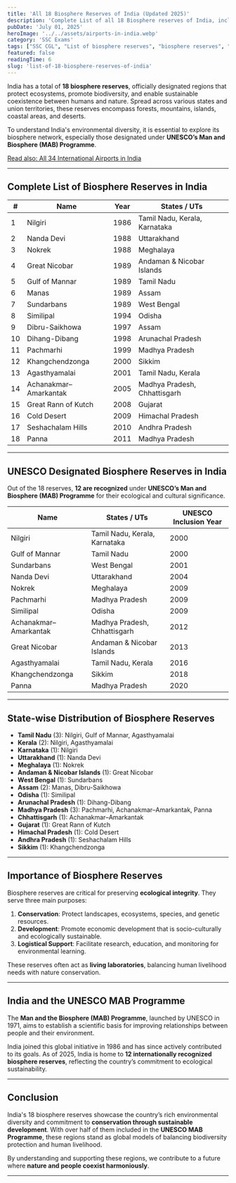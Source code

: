 ```yaml
---
title: 'All 18 Biosphere Reserves of India (Updated 2025)'
description: 'Complete List of all 18 Biosphere reserves of India, including their States.'
pubDate: 'July 01, 2025'
heroImage: '../../assets/airports-in-india.webp'
category: 'SSC Exams'
tags: ["SSC CGL", "List of biosphere reserves", "biosphere reserves", "18 biosphere reserves"]
featured: false
readingTime: 6
slug: 'list-of-18-biosphere-reserves-of-india'
---
```


India has a total of **18 biosphere reserves**, officially designated regions that protect ecosystems, promote biodiversity, and enable sustainable coexistence between humans and nature. Spread across various states and union territories, these reserves encompass forests, mountains, islands, coastal areas, and deserts.

To understand India's environmental diversity, it is essential to explore its biosphere network, especially those designated under **UNESCO’s Man and Biosphere (MAB) Programme**.

[Read also: All 34 International Airports in India](https://eduware.vercel.app/blog/all-34-international-airports-in-india/)

---

## Complete List of Biosphere Reserves in India

| #  | Name                           | Year | States / UTs                        |
|----|--------------------------------|------|-------------------------------------|
| 1  | Nilgiri                        | 1986 | Tamil Nadu, Kerala, Karnataka       |
| 2  | Nanda Devi                     | 1988 | Uttarakhand                         |
| 3  | Nokrek                         | 1988 | Meghalaya                           |
| 4  | Great Nicobar                  | 1989 | Andaman & Nicobar Islands           |
| 5  | Gulf of Mannar                | 1989 | Tamil Nadu                          |
| 6  | Manas                          | 1989 | Assam                               |
| 7  | Sundarbans                     | 1989 | West Bengal                         |
| 8  | Similipal                      | 1994 | Odisha                              |
| 9  | Dibru-Saikhowa                 | 1997 | Assam                               |
| 10 | Dihang-Dibang                 | 1998 | Arunachal Pradesh                   |
| 11 | Pachmarhi                      | 1999 | Madhya Pradesh                      |
| 12 | Khangchendzonga                | 2000 | Sikkim                              |
| 13 | Agasthyamalai                  | 2001 | Tamil Nadu, Kerala                  |
| 14 | Achanakmar–Amarkantak         | 2005 | Madhya Pradesh, Chhattisgarh        |
| 15 | Great Rann of Kutch           | 2008 | Gujarat                             |
| 16 | Cold Desert                    | 2009 | Himachal Pradesh                    |
| 17 | Seshachalam Hills             | 2010 | Andhra Pradesh                      |
| 18 | Panna                          | 2011 | Madhya Pradesh                      |

---

## UNESCO Designated Biosphere Reserves in India

Out of the 18 reserves, **12 are recognized** under **UNESCO’s Man and Biosphere (MAB) Programme** for their ecological and cultural significance.

| Name                          | States / UTs                          | UNESCO Inclusion Year |
|-------------------------------|----------------------------------------|------------------------|
| Nilgiri                       | Tamil Nadu, Kerala, Karnataka          | 2000                   |
| Gulf of Mannar               | Tamil Nadu                             | 2000                   |
| Sundarbans                   | West Bengal                            | 2001                   |
| Nanda Devi                   | Uttarakhand                            | 2004                   |
| Nokrek                       | Meghalaya                              | 2009                   |
| Pachmarhi                    | Madhya Pradesh                         | 2009                   |
| Similipal                    | Odisha                                 | 2009                   |
| Achanakmar–Amarkantak        | Madhya Pradesh, Chhattisgarh           | 2012                   |
| Great Nicobar                | Andaman & Nicobar Islands              | 2013                   |
| Agasthyamalai                | Tamil Nadu, Kerala                     | 2016                   |
| Khangchendzonga              | Sikkim                                 | 2018                   |
| Panna                        | Madhya Pradesh                         | 2020                   |

---

## State-wise Distribution of Biosphere Reserves

- **Tamil Nadu** (3): Nilgiri, Gulf of Mannar, Agasthyamalai  
- **Kerala** (2): Nilgiri, Agasthyamalai  
- **Karnataka** (1): Nilgiri  
- **Uttarakhand** (1): Nanda Devi  
- **Meghalaya** (1): Nokrek  
- **Andaman & Nicobar Islands** (1): Great Nicobar  
- **West Bengal** (1): Sundarbans  
- **Assam** (2): Manas, Dibru-Saikhowa  
- **Odisha** (1): Similipal  
- **Arunachal Pradesh** (1): Dihang-Dibang  
- **Madhya Pradesh** (3): Pachmarhi, Achanakmar–Amarkantak, Panna  
- **Chhattisgarh** (1): Achanakmar–Amarkantak  
- **Gujarat** (1): Great Rann of Kutch  
- **Himachal Pradesh** (1): Cold Desert  
- **Andhra Pradesh** (1): Seshachalam Hills  
- **Sikkim** (1): Khangchendzonga  

---

## Importance of Biosphere Reserves

Biosphere reserves are critical for preserving **ecological integrity**. They serve three main purposes:

1. **Conservation**: Protect landscapes, ecosystems, species, and genetic resources.
2. **Development**: Promote economic development that is socio-culturally and ecologically sustainable.
3. **Logistical Support**: Facilitate research, education, and monitoring for environmental learning.

These reserves often act as **living laboratories**, balancing human livelihood needs with nature conservation.

---

## India and the UNESCO MAB Programme

The **Man and the Biosphere (MAB) Programme**, launched by UNESCO in 1971, aims to establish a scientific basis for improving relationships between people and their environment.

India joined this global initiative in 1986 and has since actively contributed to its goals. As of 2025, India is home to **12 internationally recognized biosphere reserves**, reflecting the country’s commitment to ecological sustainability.

---

## Conclusion

India's 18 biosphere reserves showcase the country’s rich environmental diversity and commitment to **conservation through sustainable development**. With over half of them included in the **UNESCO MAB Programme**, these regions stand as global models of balancing biodiversity protection and human livelihood.

By understanding and supporting these regions, we contribute to a future where **nature and people coexist harmoniously**.

---
